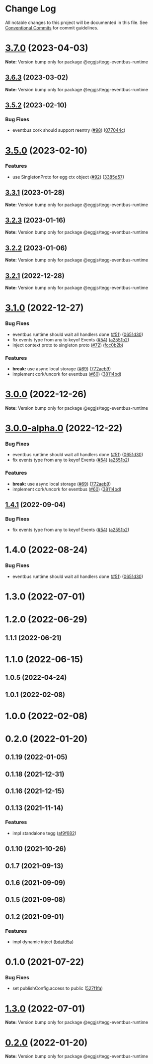 # Change Log

All notable changes to this project will be documented in this file.
See [Conventional Commits](https://conventionalcommits.org) for commit guidelines.

# [3.7.0](https://github.com/eggjs/tegg/compare/v3.6.3...v3.7.0) (2023-04-03)

**Note:** Version bump only for package @eggjs/tegg-eventbus-runtime





## [3.6.3](https://github.com/eggjs/tegg/compare/v3.6.2...v3.6.3) (2023-03-02)

**Note:** Version bump only for package @eggjs/tegg-eventbus-runtime





## [3.5.2](https://github.com/eggjs/tegg/compare/v3.5.1...v3.5.2) (2023-02-10)


### Bug Fixes

* eventbus cork should support reentry ([#98](https://github.com/eggjs/tegg/issues/98)) ([077044c](https://github.com/eggjs/tegg/commit/077044c040f8423572605eb2980e3cc6da8c038e))





# [3.5.0](https://github.com/eggjs/tegg/compare/v3.4.1...v3.5.0) (2023-02-10)


### Features

* use SingletonProto for egg ctx object ([#92](https://github.com/eggjs/tegg/issues/92)) ([3385d57](https://github.com/eggjs/tegg/commit/3385d571b076d3148978f252188f29d9cf2c6781))





## [3.3.1](https://github.com/eggjs/tegg/compare/v3.3.0...v3.3.1) (2023-01-28)

**Note:** Version bump only for package @eggjs/tegg-eventbus-runtime





## [3.2.3](https://github.com/eggjs/tegg/compare/v3.2.2...v3.2.3) (2023-01-16)

**Note:** Version bump only for package @eggjs/tegg-eventbus-runtime





## [3.2.2](https://github.com/eggjs/tegg/compare/v3.2.1...v3.2.2) (2023-01-06)

**Note:** Version bump only for package @eggjs/tegg-eventbus-runtime





## [3.2.1](https://github.com/eggjs/tegg/compare/v3.2.0...v3.2.1) (2022-12-28)

**Note:** Version bump only for package @eggjs/tegg-eventbus-runtime





# [3.1.0](https://github.com/eggjs/tegg/compare/v1.3.0...v3.1.0) (2022-12-27)


### Bug Fixes

* eventbus runtime should wait all handlers done ([#51](https://github.com/eggjs/tegg/issues/51)) ([0651d30](https://github.com/eggjs/tegg/commit/0651d300f9a18bd97299548f3ebccad1d0382d28))
* fix events type from any to keyof Events ([#54](https://github.com/eggjs/tegg/issues/54)) ([a2551b2](https://github.com/eggjs/tegg/commit/a2551b2d9f9eabf9ed5c87f83489615eefa3e6d1))
* inject context proto to singleton proto ([#72](https://github.com/eggjs/tegg/issues/72)) ([fcc0b2b](https://github.com/eggjs/tegg/commit/fcc0b2b48fc9bce580c1f2bcfcc38039ae909951))


### Features

* **break:** use async local storage ([#69](https://github.com/eggjs/tegg/issues/69)) ([772aeb9](https://github.com/eggjs/tegg/commit/772aeb9412c6d7cd23560230b441161ba28ffa0e))
* implement cork/uncork for eventbus ([#60](https://github.com/eggjs/tegg/issues/60)) ([38114bd](https://github.com/eggjs/tegg/commit/38114bd7ea3b46cc4a79556a005ef18b2ae11ec2))





# [3.0.0](https://github.com/eggjs/tegg/compare/v3.0.0-alpha.0...v3.0.0) (2022-12-26)

**Note:** Version bump only for package @eggjs/tegg-eventbus-runtime





# [3.0.0-alpha.0](https://github.com/eggjs/tegg/compare/v1.3.0...v3.0.0-alpha.0) (2022-12-22)


### Bug Fixes

* eventbus runtime should wait all handlers done ([#51](https://github.com/eggjs/tegg/issues/51)) ([0651d30](https://github.com/eggjs/tegg/commit/0651d300f9a18bd97299548f3ebccad1d0382d28))
* fix events type from any to keyof Events ([#54](https://github.com/eggjs/tegg/issues/54)) ([a2551b2](https://github.com/eggjs/tegg/commit/a2551b2d9f9eabf9ed5c87f83489615eefa3e6d1))


### Features

* **break:** use async local storage ([#69](https://github.com/eggjs/tegg/issues/69)) ([772aeb9](https://github.com/eggjs/tegg/commit/772aeb9412c6d7cd23560230b441161ba28ffa0e))
* implement cork/uncork for eventbus ([#60](https://github.com/eggjs/tegg/issues/60)) ([38114bd](https://github.com/eggjs/tegg/commit/38114bd7ea3b46cc4a79556a005ef18b2ae11ec2))





## [1.4.1](https://github.com/eggjs/tegg/compare/@eggjs/tegg-eventbus-runtime@1.4.0...@eggjs/tegg-eventbus-runtime@1.4.1) (2022-09-04)


### Bug Fixes

* fix events type from any to keyof Events ([#54](https://github.com/eggjs/tegg/issues/54)) ([a2551b2](https://github.com/eggjs/tegg/commit/a2551b2d9f9eabf9ed5c87f83489615eefa3e6d1))





# 1.4.0 (2022-08-24)


### Bug Fixes

* eventbus runtime should wait all handlers done ([#51](https://github.com/eggjs/tegg/issues/51)) ([0651d30](https://github.com/eggjs/tegg/commit/0651d300f9a18bd97299548f3ebccad1d0382d28))



# 1.3.0 (2022-07-01)



# 1.2.0 (2022-06-29)



## 1.1.1 (2022-06-21)



# 1.1.0 (2022-06-15)



## 1.0.5 (2022-04-24)



## 1.0.1 (2022-02-08)



# 1.0.0 (2022-02-08)



# 0.2.0 (2022-01-20)



## 0.1.19 (2022-01-05)



## 0.1.18 (2021-12-31)



## 0.1.16 (2021-12-15)



## 0.1.13 (2021-11-14)


### Features

* impl standalone tegg ([af9f682](https://github.com/eggjs/tegg/commit/af9f6826ef882ef7206e80ee25433a2b19012995))



## 0.1.10 (2021-10-26)



## 0.1.7 (2021-09-13)



## 0.1.6 (2021-09-09)



## 0.1.5 (2021-09-08)



## 0.1.2 (2021-09-01)


### Features

* impl dynamic inject ([bdafd5a](https://github.com/eggjs/tegg/commit/bdafd5a445b815515fc9e872fcfefc67a53ea562))



# 0.1.0 (2021-07-22)


### Bug Fixes

* set publishConfig.access to public ([527f1fa](https://github.com/eggjs/tegg/commit/527f1fa8e3bcaf45ff5b3a63d90473d4a6a2e2b0))





# [1.3.0](https://github.com/eggjs/tegg/compare/v1.2.0...v1.3.0) (2022-07-01)

**Note:** Version bump only for package @eggjs/tegg-eventbus-runtime





# [0.2.0](https://github.com/eggjs/tegg/compare/v0.1.19...v0.2.0) (2022-01-20)

**Note:** Version bump only for package @eggjs/tegg-eventbus-runtime
